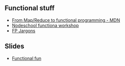

## Functional stuff

* [From Map/Reduce to functional programming - MDN](https://hacks.mozilla.org/2015/01/from-mapreduce-to-javascript-functional-programming/)
* [Nodeschool functiona workshop](https://github.com/timoxley/functional-javascript-workshop)
* [FP Jargons](https://github.com/hemanth/functional-programming-jargons)


## Slides 

* [Functional fun](http://es.slideshare.net/NataliaZaslavskaya1/functional-es6)
